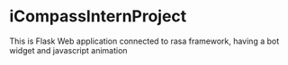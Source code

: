 # iCompassInternProject
This is Flask Web application connected to rasa framework, having a bot widget and javascript animation
